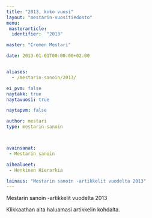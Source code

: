 ```yaml
---
title: "2013, koko vuosi"
layout: "mestarin-vuositiedosto"
menu:
 masterarticle:
  identifier:  "2013"

master: "Cremen Mestari"

date: 2013-01-01T00:00:00+02:00


aliases:
  - /mestarin-sanoin/2013/

ei_pvm: false
naytakk: true
naytavuosi: true

naytapvm: false

author: mestari
type: mestarin-sanoin



avainsanat:
 - Mestarin sanoin

aihealueet:
 - Henkinen Hierarkia

lainaus: "Mestarin sanoin -artikkelit vuodelta 2013"
---
```

<p>Mestarin sanoin -artikkelit vuodelta 2013</p>
<p>Klikkaathan alta haluamasi artikkelin kohdalta.</p>